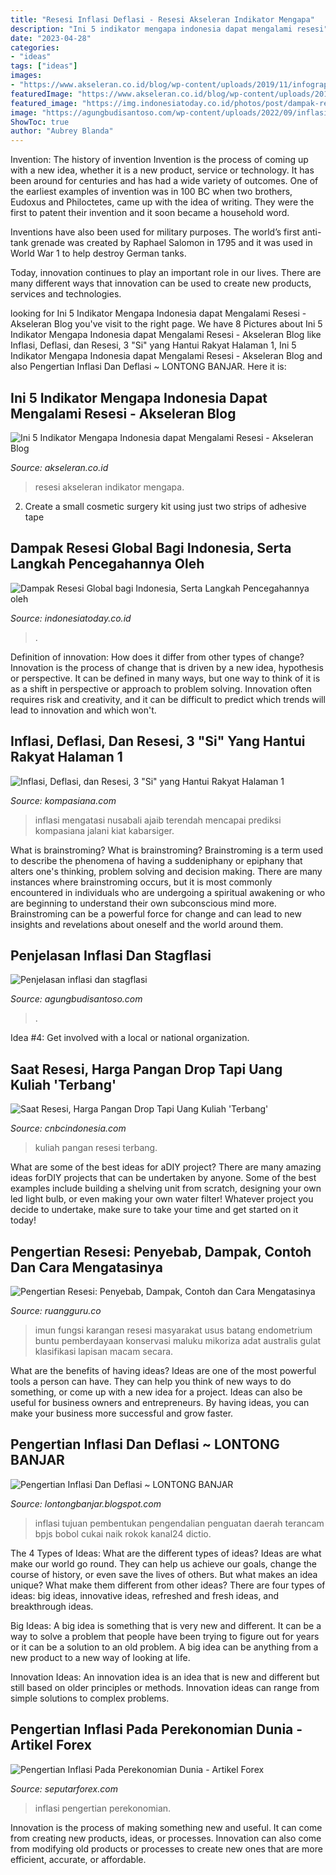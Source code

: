 ```yaml
---
title: "Resesi Inflasi Deflasi - Resesi Akseleran Indikator Mengapa"
description: "Ini 5 indikator mengapa indonesia dapat mengalami resesi"
date: "2023-04-28"
categories:
- "ideas"
tags: ["ideas"]
images:
- "https://www.akseleran.co.id/blog/wp-content/uploads/2019/11/infographic-resesi-adalah.jpg"
featuredImage: "https://www.akseleran.co.id/blog/wp-content/uploads/2019/11/infographic-resesi-adalah.jpg"
featured_image: "https://img.indonesiatoday.co.id/photos/post/dampak-resesi-global-bagi-indonesia-serta-langkah-pencegahannya-oleh-pemerintah.jpg"
image: "https://agungbudisantoso.com/wp-content/uploads/2022/09/inflasi-740x414.jpg"
ShowToc: true
author: "Aubrey Blanda"
---
```



Invention: The history of invention
Invention is the process of coming up with a new idea, whether it is a new product, service or technology. It has been around for centuries and has had a wide variety of outcomes. 
One of the earliest examples of invention was in 100 BC when two brothers, Eudoxus and Philoctetes, came up with the idea of writing. They were the first to patent their invention and it soon became a household word. 

Inventions have also been used for military purposes. The world’s first anti-tank grenade was created by Raphael Salomon in 1795 and it was used in World War 1 to help destroy German tanks. 

Today, innovation continues to play an important role in our lives. There are many different ways that innovation can be used to create new products, services and technologies.

	

		
looking for Ini 5 Indikator Mengapa Indonesia dapat Mengalami Resesi - Akseleran Blog you've visit to the right page. We have 8 Pictures about Ini 5 Indikator Mengapa Indonesia dapat Mengalami Resesi - Akseleran Blog like Inflasi, Deflasi, dan Resesi, 3 &quot;Si&quot; yang Hantui Rakyat Halaman 1, Ini 5 Indikator Mengapa Indonesia dapat Mengalami Resesi - Akseleran Blog and also Pengertian Inflasi Dan Deflasi ~ LONTONG BANJAR. Here it is:
		
    
## Ini 5 Indikator Mengapa Indonesia Dapat Mengalami Resesi - Akseleran Blog

<img loading=lazy src="https://www.akseleran.co.id/blog/wp-content/uploads/2019/11/infographic-resesi-adalah.jpg" onerror="this.onerror=null;this.src='https://tse1.mm.bing.net/th?id=OIP.qqfBw9LaBpkqNsODtq4AxwHaDh&amp;pid=15.1';" alt="Ini 5 Indikator Mengapa Indonesia dapat Mengalami Resesi - Akseleran Blog">

_Source: akseleran.co.id_

>resesi akseleran indikator mengapa. 

	

2. Create a small cosmetic surgery kit using just two strips of adhesive tape 

    
## Dampak Resesi Global Bagi Indonesia, Serta Langkah Pencegahannya Oleh

<img loading=lazy src="https://img.indonesiatoday.co.id/photos/post/dampak-resesi-global-bagi-indonesia-serta-langkah-pencegahannya-oleh-pemerintah.jpg" onerror="this.onerror=null;this.src='https://tse2.mm.bing.net/th?id=OIP.y8m7jKmoA7iKVYbnb4aeowFoDK&amp;pid=15.1';" alt="Dampak Resesi Global bagi Indonesia, Serta Langkah Pencegahannya oleh">

_Source: indonesiatoday.co.id_

>. 

	

Definition of innovation: How does it differ from other types of change?
Innovation is the process of change that is driven by a new idea, hypothesis or perspective. It can be defined in many ways, but one way to think of it is as a shift in perspective or approach to problem solving. Innovation often requires risk and creativity, and it can be difficult to predict which trends will lead to innovation and which won't.

    
## Inflasi, Deflasi, Dan Resesi, 3 &quot;Si&quot; Yang Hantui Rakyat Halaman 1

<img loading=lazy src="https://assets-a1.kompasiana.com/items/album/2020/08/04/inflasi-5f294167d541df5ab8548132.jpg?t=o&amp;v=1200" onerror="this.onerror=null;this.src='https://tse2.mm.bing.net/th?id=OIP.SHpmIFouatBCFMvWaOAjTAHaEQ&amp;pid=15.1';" alt="Inflasi, Deflasi, dan Resesi, 3 &quot;Si&quot; yang Hantui Rakyat Halaman 1">

_Source: kompasiana.com_

>inflasi mengatasi nusabali ajaib terendah mencapai prediksi kompasiana jalani kiat kabarsiger. 

	

What is brainstroming?
What is brainstroming? Brainstroming is a term used to describe the phenomena of having a suddeniphany or epiphany that alters one's thinking, problem solving and decision making. There are many instances where brainstroming occurs, but it is most commonly encountered in individuals who are undergoing a spiritual awakening or who are beginning to understand their own subconscious mind more. Brainstroming can be a powerful force for change and can lead to new insights and revelations about oneself and the world around them.

    
## Penjelasan Inflasi Dan Stagflasi

<img loading=lazy src="https://agungbudisantoso.com/wp-content/uploads/2022/09/inflasi-740x414.jpg" onerror="this.onerror=null;this.src='https://tse4.mm.bing.net/th?id=OIP.j13uwvzMRfh-opMIxbATlwHaEJ&amp;pid=15.1';" alt="Penjelasan inflasi dan stagflasi">

_Source: agungbudisantoso.com_

>. 

	

Idea #4: Get involved with a local or national organization.
 

    
## Saat Resesi, Harga Pangan Drop Tapi Uang Kuliah &#039;Terbang&#039;

<img loading=lazy src="https://awsimages.detik.net.id/visual/2020/10/05/infografis-resesi-kacau-harga-pangan-turun-uang-kuliah-malah-nge-gas-1.jpeg?w=736&amp;q=90" onerror="this.onerror=null;this.src='https://tse4.mm.bing.net/th?id=OIP.plrczTwNVn-FL5kNlCgAVgHaLH&amp;pid=15.1';" alt="Saat Resesi, Harga Pangan Drop Tapi Uang Kuliah &#039;Terbang&#039;">

_Source: cnbcindonesia.com_

>kuliah pangan resesi terbang. 

	

What are some of the best ideas for aDIY project?
There are many amazing ideas forDIY projects that can be undertaken by anyone. Some of the best examples include building a shelving unit from scratch, designing your own led light bulb, or even making your own water filter! Whatever project you decide to undertake, make sure to take your time and get started on it today!

    
## Pengertian Resesi: Penyebab, Dampak, Contoh Dan Cara Mengatasinya

<img loading=lazy src="https://ruangguru.co/wp-content/uploads/2020/05/Pengertian-Resesi-Penyebab-Dampak-Contoh-dan-Cara-Mengatasinya.png" onerror="this.onerror=null;this.src='https://tse2.mm.bing.net/th?id=OIP.8ODlZdi62vNa8GTwbF9pIAHaEK&amp;pid=15.1';" alt="Pengertian Resesi: Penyebab, Dampak, Contoh dan Cara Mengatasinya">

_Source: ruangguru.co_

>imun fungsi karangan resesi masyarakat usus batang endometrium buntu pemberdayaan konservasi maluku mikoriza adat australis gulat klasifikasi lapisan macam secara. 

	

What are the benefits of having ideas?
Ideas are one of the most powerful tools a person can have. They can help you think of new ways to do something, or come up with a new idea for a project. Ideas can also be useful for business owners and entrepreneurs. By having ideas, you can make your business more successful and grow faster.

    
## Pengertian Inflasi Dan Deflasi ~ LONTONG BANJAR

<img loading=lazy src="https://3.bp.blogspot.com/-7iAaHz3B6_s/VoI_CGyKwgI/AAAAAAAAAOU/NUD7JGsGXss/w1200-h630-p-k-no-nu/Inflasi%2BDan%2BDeflasi.jpg" onerror="this.onerror=null;this.src='https://tse3.mm.bing.net/th?id=OIP.wYO4bBJTLqhNDgFc3MNrhQHaD4&amp;pid=15.1';" alt="Pengertian Inflasi Dan Deflasi ~ LONTONG BANJAR">

_Source: lontongbanjar.blogspot.com_

>inflasi tujuan pembentukan pengendalian penguatan daerah terancam bpjs bobol cukai naik rokok kanal24 dictio. 

	

The 4 Types of Ideas: What are the different types of ideas?
Ideas are what make our world go round. They can help us achieve our goals, change the course of history, or even save the lives of others. But what makes an idea unique? What make them different from other ideas?
There are four types of ideas: big ideas, innovative ideas, refreshed and fresh ideas, and breakthrough ideas.

Big Ideas: A big idea is something that is very new and different. It can be a way to solve a problem that people have been trying to figure out for years or it can be a solution to an old problem. A big idea can be anything from a new product to a new way of looking at life.

Innovation Ideas: An innovation idea is an idea that is new and different but still based on older principles or methods. Innovation ideas can range from simple solutions to complex problems.

    
## Pengertian Inflasi Pada Perekonomian Dunia - Artikel Forex

<img loading=lazy src="https://www.seputarforex.com/sf2016materi/post/2011-09/pengertian-inflasi-pada-perekonomian-dunia-65448-34850.jpg?v=2" onerror="this.onerror=null;this.src='https://tse4.mm.bing.net/th?id=OIP.NO6duh_czlPtUtknbAOtrQHaLb&amp;pid=15.1';" alt="Pengertian Inflasi Pada Perekonomian Dunia - Artikel Forex">

_Source: seputarforex.com_

>inflasi pengertian perekonomian. 

	

Innovation is the process of making something new and useful. It can come from creating new products, ideas, or processes. Innovation can also come from modifying old products or processes to create new ones that are more efficient, accurate, or affordable.

